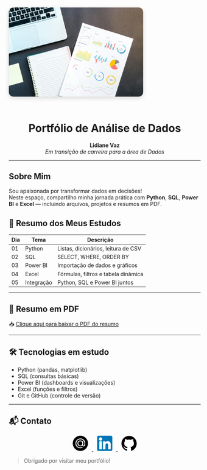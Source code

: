 <img src="imagens/capa.jpg" alt="Capa do Portfólio" width="70%" style="border-radius: 12px; box-shadow: 0 4px 12px rgba(0,0,0,0.15); margin-bottom: 24px;" />

<h1 align="center"> Portfólio de Análise de Dados</h1>

<p align="center">
  <strong> Lidiane Vaz</strong><br>
  <em>Em transição de carreira para a área de Dados</em>
</p>

---

## Sobre Mim

Sou apaixonada por transformar dados em decisões!  
Neste espaço, compartilho minha jornada prática com <strong>Python</strong>, <strong>SQL</strong>, <strong>Power BI</strong> e <strong>Excel</strong> — incluindo arquivos, projetos e resumos em PDF.


## 📘 Resumo dos Meus Estudos

| Dia | Tema       | Descrição                                 |
|-----|------------|-------------------------------------------|
| 01  | Python     | Listas, dicionários, leitura de CSV       |
| 02  | SQL        | SELECT, WHERE, ORDER BY                   |
| 03  | Power BI   | Importação de dados e gráficos            |
| 04  | Excel      | Fórmulas, filtros e tabela dinâmica       |
| 05  | Integração | Python, SQL e Power BI juntos             |

---

## 📄 Resumo em PDF

📥 [Clique aqui para baixar o PDF do resumo](https://raw.githubusercontent.com/vazlidiane/projeto-git-aprendizado/main/Projeto%20Git%20Aprendizado/documentos/diario-estudos-analise-dados.pdf)

---

## 🛠️ Tecnologias em estudo

- Python (pandas, matplotlib)
- SQL (consultas básicas)
- Power BI (dashboards e visualizações)
- Excel (funções e filtros)
- Git e GitHub (controle de versão)

---

## 📬 Contato

<p align="center">
  <a href="mailto:lidiane.vaz.ti@gmail.com">
    <img src="imagens/email-icon.png" alt="E-mail" width="40" style="margin: 0 10px;" />
  </a>
  <a href="https://www.linkedin.com/in/lidiane-vaz" target="_blank">
    <img src="imagens/linkedin-icon.png" alt="Linkedln" width="40" style="margin: 0 10px;" />
  </a>
  <a href="https://github.com/vazlidiane" target="_blank">
    <img src="imagens/github-icon.png" alt="GitHub" width="40" style="margin: 0 10px;" />
  </a>
</p>


> Obrigado por visitar meu portfólio! 

